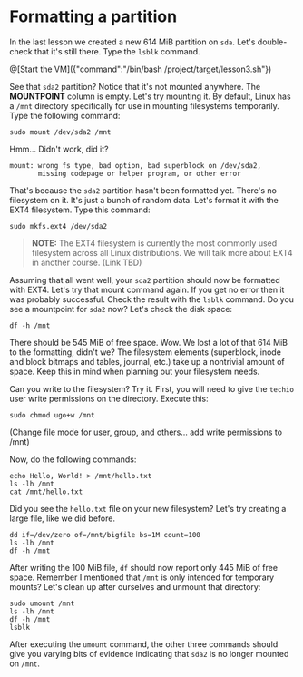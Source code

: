 # Formatting a partition
In the last lesson we created a new 614 MiB partition on `sda`. Let's double-check that it's still there. Type the `lsblk` command.

@[Start the VM]({"command":"/bin/bash /project/target/lesson3.sh"})


See that `sda2` partition? Notice that it's not mounted anywhere. The **MOUNTPOINT** column is empty. Let's try mounting it. By default, Linux has a `/mnt` directory specifically for use in mounting filesystems temporarily. Type the following command:

```
sudo mount /dev/sda2 /mnt
```

Hmm... Didn't work, did it?

```
mount: wrong fs type, bad option, bad superblock on /dev/sda2,
       missing codepage or helper program, or other error
```

That's because the `sda2` partition hasn't been formatted yet. There's no filesystem on it. It's just a bunch of random data. Let's format it with the EXT4 filesystem. Type this command:

```
sudo mkfs.ext4 /dev/sda2
```

> **NOTE:** The EXT4 filesystem is currently the most commonly used filesystem across all Linux distributions. We will talk more about EXT4 in another course. (Link TBD)

Assuming that all went well, your `sda2` partition should now be formatted with EXT4. Let's try that mount command again. If you get no error then it was probably successful. Check the result with the `lsblk` command. Do you see a mountpoint for `sda2` now? Let's check the disk space:

```
df -h /mnt
```

There should be 545 MiB of free space. Wow. We lost a lot of that 614 MiB to the formatting, didn't we? The filesystem elements (superblock, inode and block bitmaps and tables, journal, etc.) take up a nontrivial amount of space. Keep this in mind when planning out your filesystem needs.

Can you write to the filesystem? Try it. First, you will need to give the `techio` user write permissions on the directory. Execute this:

```
sudo chmod ugo+w /mnt
```

(Change file mode for user, group, and others... add write permissions to /mnt)

Now, do the following commands:

```
echo Hello, World! > /mnt/hello.txt
ls -lh /mnt
cat /mnt/hello.txt
```

Did you see the `hello.txt` file on your new filesystem? Let's try creating a large file, like we did before.

```
dd if=/dev/zero of=/mnt/bigfile bs=1M count=100
ls -lh /mnt
df -h /mnt
```

After writing the 100 MiB file, `df` should now report only 445 MiB of free space. Remember I mentioned that `/mnt` is only intended for temporary mounts? Let's clean up after ourselves and unmount that directory:

```
sudo umount /mnt
ls -lh /mnt
df -h /mnt
lsblk
```

After executing the `umount` command, the other three commands should give you varying bits of evidence indicating that `sda2` is no longer mounted on `/mnt`.
